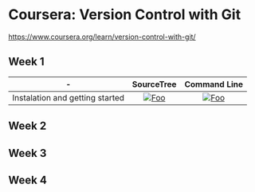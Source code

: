 # Coursera: Version Control with Git

https://www.coursera.org/learn/version-control-with-git/

## Week 1

| -   |      SourceTree      |  Command Line |
|----------|:-------------:|:------:|
| Instalation and getting started |  [![Foo](https://img.icons8.com/material-sharp/24/000000/visible.png)](http://google.com.au/) | [![Foo](https://img.icons8.com/material-sharp/24/000000/visible.png)](http://google.com.au/) |




## Week 2


## Week 3


## Week 4
